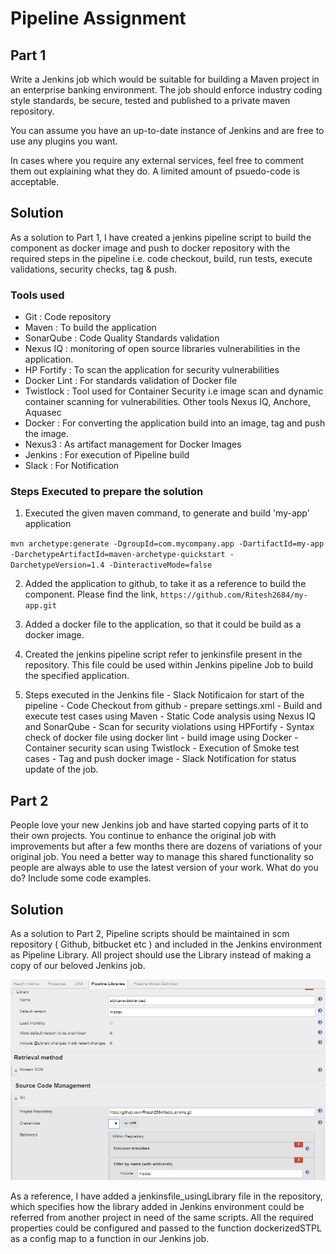 # Pipeline Assignment

## Part 1

Write a Jenkins job which would be suitable for building a Maven project in an enterprise banking environment. The job should enforce industry coding style standards, be secure, tested and published to a private maven repository.

You can assume you have an up-to-date instance of Jenkins and are free to use any plugins you want.

In cases where you require any external services, feel free to comment them out explaining what they do. A limited amount of psuedo-code is acceptable.

## Solution

As a solution to Part 1, I have created a jenkins pipeline script to build the component as docker image and push to docker repository with the required steps in the pipeline i.e. code checkout, build, run tests, execute validations, security checks, tag & push. 

### Tools used

* Git : Code repository
* Maven : To build the application
* SonarQube : Code Quality Standards validation
* Nexus IQ : monitoring of open source libraries vulnerabilities in the application.
* HP Fortify : To scan the application for security vulnerabilities
* Docker Lint : For standards validation of Docker file
* Twistlock : Tool used for Container Security i.e image scan and dynamic container scanning for vulnerabilities. Other tools Nexus IQ, Anchore, Aquasec
* Docker : For converting the application build into an image, tag and push the image.
* Nexus3 : As artifact management for Docker Images
* Jenkins : For execution of Pipeline build
* Slack : For Notification

### Steps Executed to prepare the solution

1) Executed the given maven command, to generate and build 'my-app' application

`mvn archetype:generate -DgroupId=com.mycompany.app -DartifactId=my-app -DarchetypeArtifactId=maven-archetype-quickstart -DarchetypeVersion=1.4 -DinteractiveMode=false`

2) Added the application to github, to take it as a reference to build the component. Please find the link,
`https://github.com/Ritesh2684/my-app.git`

3) Added a docker file to the application, so that it could be build as a docker image.

3) Created the jenkins pipeline script refer to jenkinsfile present in the repository. This file could be used within Jenkins pipeline Job to build the specified application.

4) Steps executed in the Jenkins file 
        - Slack Notificaion for start of the pipeline
        - Code Checkout from github
        - prepare settings.xml
        - Build and execute test cases using Maven
        - Static Code analysis using Nexus IQ and SonarQube
        - Scan for security violations using HPFortify
        - Syntax check of docker file using docker lint
        - build image using Docker
        - Container security scan using Twistlock
        - Execution of Smoke test cases
        - Tag and push docker image
        - Slack Notification for status update of the job.
        
## Part 2

People love your new Jenkins job and have started copying parts of it to their own projects. You continue to enhance the original job with improvements but after a few months there are dozens of variations of your original job. You need a better way to manage this shared functionality so people are always able to use the latest version of your work. What do you do? Include some code examples.

## Solution

As a solution to Part 2, Pipeline scripts should be maintained in scm repository ( Github, bitbucket etc ) and included in the Jenkins environment as Pipeline Library. All project should use the Library instead of making a copy of our beloved Jenkins job.

![Screenshot](pipeline-library.png)

As a reference, I have added a jenkinsfile_usingLibrary file in the repository, which specifies how the library added in Jenkins environment could be referred from another project in need of the same scripts. 
All the required properties could be configured and passed to the function dockerizedSTPL as a config map to a function in our Jenkins job.


        
        
        








